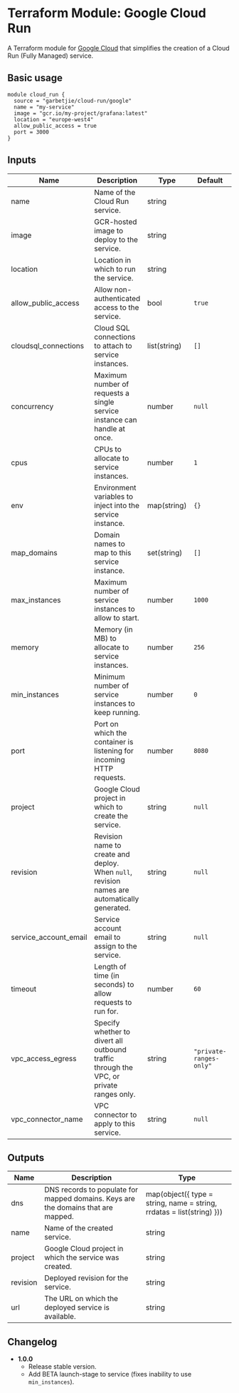 Terraform Module: Google Cloud Run
==================================

A Terraform module for [Google Cloud](https://cloud.google.com) that simplifies the creation of a Cloud Run (Fully Managed)
service.

## Basic usage

```hcl-terraform
module cloud_run {
  source = "garbetjie/cloud-run/google"
  name = "my-service"
  image = "gcr.io/my-project/grafana:latest"
  location = "europe-west4"
  allow_public_access = true
  port = 3000
}
```

## Inputs

| Name                  | Description                                                                                  | Type         | Default                 | Required |
|-----------------------|----------------------------------------------------------------------------------------------|--------------|-------------------------|----------|
| name                  | Name of the Cloud Run service.                                                               | string       |                         | Yes      |
| image                 | GCR-hosted image to deploy to the service.                                                   | string       |                         | Yes      |
| location              | Location in which to run the service.                                                        | string       |                         | Yes      |
| allow_public_access   | Allow non-authenticated access to the service.                                               | bool         | `true`                  | No       |
| cloudsql_connections  | Cloud SQL connections to attach to service instances.                                        | list(string) | `[]`                    | No       |
| concurrency           | Maximum number of requests a single service instance can handle at once.                     | number       | `null`                  | No       |
| cpus                  | CPUs to allocate to service instances.                                                       | number       | `1`                     | No       |
| env                   | Environment variables to inject into the service instance.                                   | map(string)  | `{}`                    | No       |
| map_domains           | Domain names to map to this service instance.                                                | set(string)  | `[]`                    | No       |
| max_instances         | Maximum number of service instances to allow to start.                                       | number       | `1000`                  | No       |
| memory                | Memory (in MB) to allocate to service instances.                                             | number       | `256`                   | No       |
| min_instances         | Minimum number of service instances to keep running.                                         | number       | `0`                     | No       |
| port                  | Port on which the container is listening for incoming HTTP requests.                         | number       | `8080`                  | No       |
| project               | Google Cloud project in which to create the service.                                         | string       | `null`                  | No       |
| revision              | Revision name to create and deploy. When `null`, revision names are automatically generated. | string       | `null`                  | No       |
| service_account_email | Service account email to assign to the service.                                              | string       | `null`                  | No       |
| timeout               | Length of time (in seconds) to allow requests to run for.                                    | number       | `60`                    | No       |
| vpc_access_egress     | Specify whether to divert all outbound traffic through the VPC, or private ranges only.      | string       | `"private-ranges-only"` | No       |
| vpc_connector_name    | VPC connector to apply to this service.                                                      | string       | `null`                  | No       |

## Outputs

| Name     | Description                                                                       | Type                                                                  |
|----------|-----------------------------------------------------------------------------------|-----------------------------------------------------------------------|
| dns      | DNS records to populate for mapped domains. Keys are the domains that are mapped. | map(object({ type = string, name = string, rrdatas = list(string) })) |
| name     | Name of the created service.                                                      | string                                                                |
| project  | Google Cloud project in which the service was created.                            | string                                                                |
| revision | Deployed revision for the service.                                                | string                                                                |
| url      | The URL on which the deployed service is available.                               | string                                                                |

## Changelog

* **1.0.0**
    * Release stable version.
    * Add BETA launch-stage to service (fixes inability to use `min_instances`).
